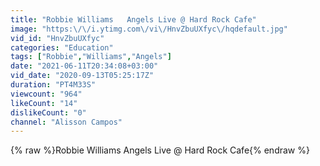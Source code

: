 ```yaml
---
title: "Robbie Williams   Angels Live @ Hard Rock Cafe"
image: "https:\/\/i.ytimg.com\/vi\/HnvZbuUXfyc\/hqdefault.jpg"
vid_id: "HnvZbuUXfyc"
categories: "Education"
tags: ["Robbie","Williams","Angels"]
date: "2021-06-11T20:34:08+03:00"
vid_date: "2020-09-13T05:25:17Z"
duration: "PT4M33S"
viewcount: "964"
likeCount: "14"
dislikeCount: "0"
channel: "Alisson Campos"
---
```

{% raw %}Robbie Williams   Angels Live @ Hard Rock Cafe{% endraw %}
